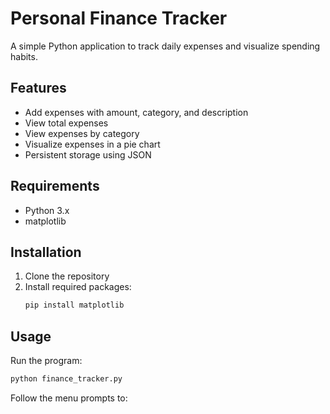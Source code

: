 # Personal Finance Tracker

A simple Python application to track daily expenses and visualize spending habits.

## Features

- Add expenses with amount, category, and description
- View total expenses
- View expenses by category
- Visualize expenses in a pie chart
- Persistent storage using JSON

## Requirements

- Python 3.x
- matplotlib

## Installation

1. Clone the repository
2. Install required packages:
   ```bash
   pip install matplotlib
   ```

## Usage

Run the program:
```bash
python finance_tracker.py
```

Follow the menu prompts to: